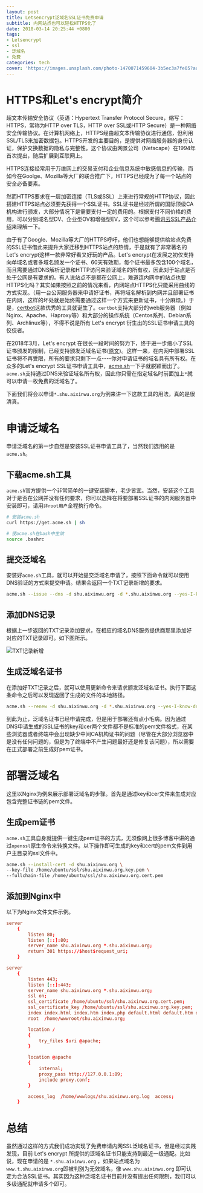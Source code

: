 ```yaml
---
layout: post
title: Letsencrypt泛域名SSL证书免费申请
subtitle: 内网站点也可以轻松HTTPS化了
date: 2018-03-14 20:25:44 +0800
tags:
- Letsencrypt
- ssl
- 泛域名
- 免费
categories: tech
cover: 'https://images.unsplash.com/photo-1470071459604-3b5ec3a7fe05?auto=format&fit=crop&w=1680&q=80'
---
```

# HTTPS和Let's encrypt简介
超文本传输安全协议（英语：Hypertext Transfer Protocol Secure，缩写：HTTPS，常称为HTTP over TLS，HTTP over SSL或HTTP Secure）是一种网络安全传输协议。在计算机网络上，HTTPS经由超文本传输协议进行通信，但利用SSL/TLS来加密数据包。HTTPS开发的主要目的，是提供对网络服务器的身份认证，保护交换数据的隐私与完整性。这个协议由网景公司（Netscape）在1994年首次提出，随后扩展到互联网上。

HTTPS连接经常用于万维网上的交易支付和企业信息系统中敏感信息的传输，而如今在Goolge、Mozilla等大厂的联合推广下，HTTPS已经成为了每一个站点的安全必备要素。

然而HTTPS要求在一层加密连接（TLS或SSL）上来进行常规的HTTP协议，因此搭建HTTPS站点必须要先获得一个SSL证书。SSL证书是经过所谓的国际顶级CA机构进行颁发，大部分情况下是需要支付一定的费用的。根据支付不同价格的费用，可以分别域名型DV、企业型OV和增强型EV，这个可以参考[腾讯云SSL产品介绍](https://cloud.tencent.com/product/ssl)来理解一下。

由于有了Google、Mozilla等大厂的HTTPS呼吁，他们也想能够提供给站点免费的SSL证书借此来提升大家迁移到HTTPS站点的热情，于是就有了非常著名的Let's encrypt这样一款非常好看又好玩的产品。Let's encrypt在发展之初仅支持向单域名或者多域名颁发一个证书、60天有效期，每个证书最多包含100个域名，而且需要通过DNS解析记录和HTTP访问来验证域名的所有权，因此对于站点是否处于公网是有要求的。有人说站点不是都在公网上，难道连内网中的站点也要HTTPS化吗？其实如果按照之前的情况来看，内网站点HTTPS化只能采用曲线的方式实现。（用一台公网服务器来申请好证书，再将域名解析到内网并且部署证书在内网，这样的坏处就是始终需要通过这样一个方式来更新证书，十分麻烦。）于是，[certbot](https://certbot.eff.org)这款优秀的工具就诞生了。`certbot`支持大部分的web服务器（例如Nginx、Apache、Haproxy等）和大部分的操作系统（Centos系列、Debian系列、Archlinux等），不得不说是所有 Let's encrypt 衍生出的SSL证书申请工具的佼佼者。

在2018年3月，Let's encrypt 在很长一段时间的努力下，终于进一步缩小了SSL证书颁发的限制，已经支持颁发泛域名证书([原文](https://community.letsencrypt.org/t/acme-v2-and-wildcard-certificate-support-is-live/55579))。这样一来，在内网中部署SSL证书将不再受限，所有的要求只剩下一点----你对申请证书的域名具有所有权。在众多的Let's encrypt SSL证书申请工具中，[acme.sh](https://acme.sh)一下子就脱颖而出了。`acme.sh`支持通过DNS来验证域名所有权，因此你只需在指定域名时前面加上`*`就可以申请一枚免费的泛域名了。

下面我们将会以申请`*.shu.aixinwu.org`为例来讲一下这款工具的用法，真的是很清真。

# 申请泛域名
申请泛域名的第一步自然是安装SSL证书申请工具了，当然我们选用的是`acme.sh`。

## 下载acme.sh工具
`acme.sh`官方提供一个非常简单的一键安装脚本，老少皆宜。当然，安装这个工具对于是否在公网并没有任何要求，你可以选择在将要部署SSL证书的内网服务器中安装即可，请用`非root用户`全程执行命令。

```bash
# 安装acme.sh
curl https://get.acme.sh | sh

# 使acme.sh在bash中生效
source .bashrc 
```

## 提交泛域名
安装好`acme.sh`工具，就可以开始提交泛域名申请了，按照下面命令就可以使用DNS验证的方式来提交申请。结果会返回一个TXT记录新增的要求。

```bash
acme.sh --issue --dns -d shu.aixinwu.org -d *.shu.aixinwu.org --yes-I-know-dns-manual-mode-enough-go-ahead-please
```

## 添加DNS记录
根据上一步返回的TXT记录添加要求，在相应的域名DNS服务提供商那里添加好对应的TXT记录即可。如下图所示。

![TXT记录新增](https://vgy.me/RnrLzG.jpg)

## 生成泛域名证书
在添加好TXT记录之后，就可以使用更新命令来请求颁发泛域名证书。执行下面这条命令之后可以发现返回了生成的文件的本地路径。
```bash
acme.sh --renew -d shu.aixinwu.org -d *.shu.aixinwu.org --yes-I-know-dns-manual-mode-enough-go-ahead-please
```
到此为止，泛域名证书已经申请完成，但是用于部署还有点小毛病。因为通过DNS申请生成的SSL证书的key和cer两个文件都不是标准的pem文件格式，在某些浏览器或者终端中会出现缺少中间CA机构证书的问题（尽管在大部分浏览器中是没有任何问题的，但是为了终端中不产生问题最好还是修复该问题），所以需要在正式部署之前生成好pem证书。

# 部署泛域名
这里以Nginx为例来展示部署泛域名的步骤。首先是通过key和cer文件来生成对应包含完整证书链的pem文件。

## 生成pem证书
`acme.sh`工具自身就提供一键生成pem证书的方式，无须像网上很多博客中讲的通过`openssl`原生命令来转换文件。以下操作即可生成的key和cert的pem文件到用户主目录的ssl文件中。

```bash
acme.sh --install-cert -d shu.aixinwu.org \
--key-file /home/ubuntu/ssl/shu.aixinwu.org.key.pem \
--fullchain-file /home/ubuntu/ssl/shu.aixinwu.org.cert.pem 
```

## 添加到Nginx中
以下为Nginx文件文件示例。
```conf
server
    {
        listen 80;
        listen [::]:80;
        server_name shu.aixinwu.org *.shu.aixinwu.org;
		return 301 https://$host$request_uri;
    }

server
    {
        listen 443;
        listen [::]:443;
        server_name shu.aixinwu.org *.shu.aixinwu.org;
        ssl on;
        ssl_certificate /home/ubuntu/ssl/shu.aixinwu.org.cert.pem;
        ssl_certificate_key /home/ubuntu/ssl/shu.aixinwu.org.key.pem;
        index index.html index.htm index.php default.html default.htm default.php;
        root  /home/wwwroot/shu.aixinwu.org;

        location /
        {
            try_files $uri @apache;
        }

        location @apache
        {
            internal;
            proxy_pass http://127.0.0.1:89;
            include proxy.conf;
        }

        access_log  /home/wwwlogs/shu.aixinwu.org.log  access;
    }
```

# 总结

虽然通过这样的方式我们成功实现了免费申请内网SSL泛域名证书，但是经过实践发现，目前 Let's encrypt 所提供的泛域名证书只能支持到最近一级通配。比如说，现在申请的是 `*.shu.aixinwu.org` ，如果站点域名为 `www.t.shu.aixinwu.org`即被判别为无效域名，像 `www.shu.aixinwu.org` 即可认定为合法SSL证书。其实因为这种泛域名证书目前并没有提出任何限制，我们可以多级通配就申请多个即可。

